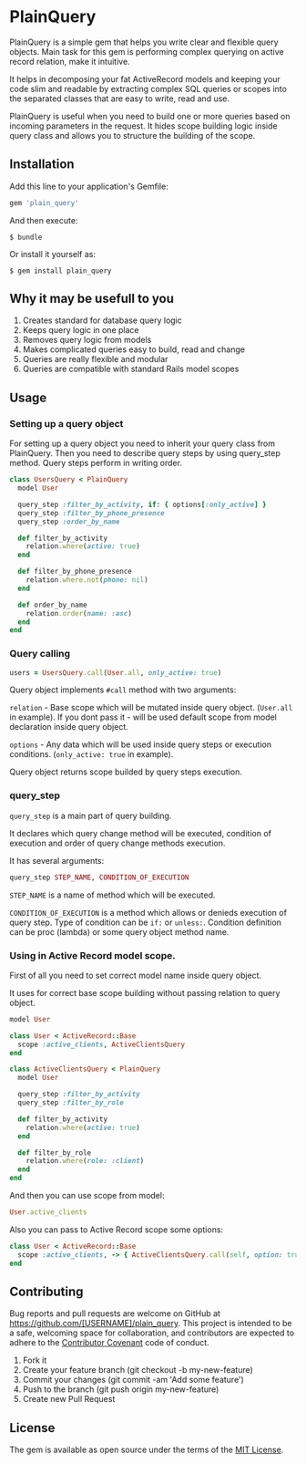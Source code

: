 # PlainQuery

PlainQuery is a simple gem that helps you write clear and flexible query objects.
Main task for this gem is performing complex querying on active record relation, make it intuitive.

It helps in decomposing your fat ActiveRecord models and keeping your code slim and readable by extracting complex SQL queries or scopes into the separated classes that are easy to write, read and use.

PlainQuery is useful when you need to build one or more queries based on incoming parameters in the request. It hides scope building logic inside query class and allows you to structure the building of the scope.
## Installation

Add this line to your application's Gemfile:

```ruby
gem 'plain_query'
```

And then execute:

    $ bundle

Or install it yourself as:

    $ gem install plain_query

## Why it may be usefull to you
1. Creates standard for database query logic
2. Keeps query logic in one place
3. Removes query logic from models
4. Makes complicated queries easy to build, read and change
5. Queries are really flexible and modular
6. Queries are compatible with standard Rails model scopes

## Usage
### Setting up a query object
For setting up a query object you need to inherit your query class from PlainQuery.
Then you need to describe query steps by using query_step method.
Query steps perform in writing order.

```rb
class UsersQuery < PlainQuery
  model User

  query_step :filter_by_activity, if: { options[:only_active] }
  query_step :filter_by_phone_presence
  query_step :order_by_name

  def filter_by_activity
    relation.where(active: true)
  end

  def filter_by_phone_presence
    relation.where.not(phone: nil)
  end

  def order_by_name
    relation.order(name: :asc)
  end
end
```

### Query calling

```rb
users = UsersQuery.call(User.all, only_active: true)
```

Query object implements `#call` method with two arguments:

`relation` - Base scope which will be mutated inside query object. (`User.all` in example).
If you dont pass it - will be used default scope from model declaration inside query object.

`options` - Any data which will be used inside query steps or execution conditions. (`only_active: true` in example).

Query object returns scope builded by query steps execution.

### query_step
`query_step` is a main part of query building.

It declares which query change method will be executed, condition of execution and order of query change methods execution.

It has several arguments:

```rb
query_step STEP_NAME, CONDITION_OF_EXECUTION
```

`STEP_NAME` is a name of method which will be executed.

`CONDITION_OF_EXECUTION` is a method which allows or denieds execution of query step.
Type of condition can be `if:` or `unless:`. Condition definition can be proc (lambda) or some query object method name.

### Using in Active Record model scope.
First of all you need to set correct model name inside query object.

It uses for correct base scope building without passing relation to query object.

```rb
model User
```

```rb
class User < ActiveRecord::Base
  scope :active_clients, ActiveClientsQuery
end
```

```rb
class ActiveClientsQuery < PlainQuery
  model User

  query_step :filter_by_activity
  query_step :filter_by_role

  def filter_by_activity
    relation.where(active: true)
  end

  def filter_by_role
    relation.where(role: :client)
  end
end
```

And then you can use scope from model:

```rb
User.active_clients
```

Also you can pass to Active Record scope some options:

```rb
class User < ActiveRecord::Base
  scope :active_clients, -> { ActiveClientsQuery.call(self, option: true) }
end
```

## Contributing

Bug reports and pull requests are welcome on GitHub at https://github.com/[USERNAME]/plain_query. This project is intended to be a safe, welcoming space for collaboration, and contributors are expected to adhere to the [Contributor Covenant](http://contributor-covenant.org) code of conduct.

1. Fork it
2. Create your feature branch (git checkout -b my-new-feature)
3. Commit your changes (git commit -am 'Add some feature')
4. Push to the branch (git push origin my-new-feature)
5. Create new Pull Request

## License

The gem is available as open source under the terms of the [MIT License](https://opensource.org/licenses/MIT).
